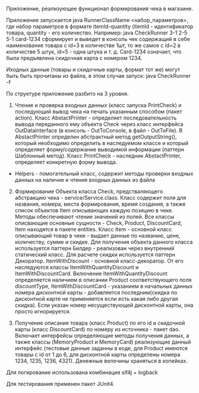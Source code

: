 Приложение, реализующее функционал формирования чека в магазине.

Приложение запускается java RunnerClassName <набор_параметров>, где набор параметров в формате itemId-quantity (itemId - идентификатор товара, quantity -
его количество.
Например: java CheckRunner 3-1 2-5 5-1 card-1234 сформирует и выведет в консоль чек содержащий в себе наименование товара с id=3 в количестве 1шт, 
то же самое с id=2 в количестве 5 штук, id=5 - одна штука и т. д.
Card-1234 означает, что была предъявлена скидочная карта с номером 1234. 

Иходных данные (товары и скидочные карты, формат тот же) могут быть быть прочитаны из файла, в этом случае запуск: java CheckRunner -f <FileName>

По структуре приложение разбито на 3 уровня.
1. Чтение и проверка входных данных (класс запуска PrintCheck) и последующий вывод чека на печать указанным способом (пакет action).
Класс AbstactPrinter - определяет последовательность вывода переданного ему объекта Check через класс интерфейса OutDataInterface 
(в консоль - OutToConsole, в файл - OutToFile). 
В AbstactPrinter определен абстрактный метод getOutputString(), который необходимо определить в наследуемом классе 
и который определяет форму/содержание выводимой информации (паттерн Шаблонный метод). Класс PrintCheck - наследник AbstactPrinter, определяет конкретную форму вывода.
- Helpers - помогательный класс, содержит методы проверки входных данных на наличие и чтения входных данных из файла

2. Формирование Объекта класса Check, предстваляющего абстракцию чека - service/Service.class. Класс содержит поля для названия, номера, места формирования, время создания,
а также список объектов Item описывающих каждую позицию в чеке. Методы обеспечивают чтение значений из полей.
Все классы описвающие основные сущности - Check, Product, DiscountCard, Item находятся в пакете entities.
Класс Item - основной класс описывающий товар в чеке - выдает данные по названию, цене, количеству, сумме и скидке. 
Для получения объекта данного класса используется паттерн Билдер - реализован через внутренний статический класс.
Для расчете скидки используется паттерн Декоратор. ItemWithDiscount - основной класс-декоратор. От его наследуются классы ItemWithQuantityDiscount и ItemWithDiscountCard.
Включение ItemWithQuantityDiscount определяется наличием в описании Product соответствующего поля discountType, 
ItemWithDiscountCard - указанием в начальных данных номера дисконтной карты - добавляется последним(скидка по дисконтной карте не применяется если есть какая либо другая скидка). 
Если указан номер несуществующей дисконтной карты, она просто игнорируется. 

3. Получение описания товара (класс Product) по его id и скидочной карты (класс DiscountCard) по номеру из источника - пакет dao. 
Включает интерфейсы определяющие методы получения данных, а также классы (MemoryProduct и MemoryCard) реализующие данный интерфейс 
(тестовые данные заданны в коде, для Product имеются товары с id от 1 до 6, для дисконтной карты определены номера 1234, 1235, 1236, 4321).
Денежные велечины храняться в копейках.

Для логирование использована комбинация slf4j + logback

Для тестирования применен пакет JUnit4.
